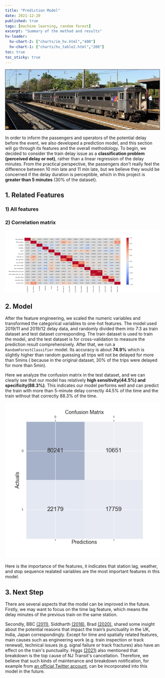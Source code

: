 ```yaml
---
title: "Prediction Model"
date: 2021-12-20
published: true
tags: [machine learning, random forest]
excerpt: "Summary of the method and results"
hv-loader:
  hv-chart-2: ["charts/im_hv.html","400"]
  hv-chart-1: ["charts/hv_table2.html","200"]
toc: true
toc_sticky: true
---
```

![NJ_Transit_Amtrak](https://raw.githubusercontent.com/penelope0318/Amtrak_Train_Delay/master/assets/images/us_njtransit_nec.jpeg)

In order to inform the passengers and operators of the potential delay before the event, we also developed a prediction model, and this section will go through its features and the overall methodology. To begin, we decided to consider the train delay issue as a **classification problem (perceived delay or not)**, rather than a linear regression of the delay minutes. From the practical perspective, the passengers don't really feel the difference between 10 min late and 11 min late, but we believe they would be concerned if the delay duration is perceptible, which in this project is **greater than 5 minutes** (30% of the dataset).

## 1. Related Features

### 1) All features
<div id="hv-chart-1"></div>

### 2) Correlation matrix 
![corr_matrix](https://raw.githubusercontent.com/penelope0318/Amtrak_Train_Delay/master/assets/images/corr_matrix.png)

## 2. Model

After the feature engineering, we scaled the numeric variables and transformed the categorical variables to one-hot features. The model used 2019/11 and 2019/12 delay data, and randomly divided them into 7:3 as train dataset and test dataset corresponding. The train dataset is used to train the model, and the test dataset is for cross-validation to measure the prediction result comprehensively. After that, we run a `RandomForestClassifier` model. Its accuracy is about **74.9%** which is slightly higher than random guessing all trips will not be delayed for more than 5mins ( because in the original dataset, 30% of the trips were delayed for more than 5min). 

Here we analyze the confusion matrix in the test dataset, and we can clearly see that our model has relatively **high sensitivity(44.5%) and specificity(88.3%)**. This indicates our model performs well and can predict the train with more than 5-minute delay correctly 44.5% of the time and the train without that correctly 88.3% of the time.

![corr_matrix](https://raw.githubusercontent.com/penelope0318/Amtrak_Train_Delay/master/assets/images/confusion.png)


Here is the importance of the features, it indicates that station lag, weather, and stop sequence realated variables are the most important features in this model.
<div id="hv-chart-2"></div>



## 3. Next Step
There are several aspects that the model can be improved in the future. Firstly, we may want to focus on the time lag feature, which means the delay minutes of the previous train on the same station.

Secondly, BBC <a href="https://www.bbc.com/news/magazine-15019801">(2011)</a>, Siddharth <a href="https://timesofindia.indiatimes.com/india/why-20-of-your-trains-are-always-late/articleshow/64640066.cms">(2018)</a>,  Brad <a href="https://bradwarden.com/japan/traindelay/">(2020)</a>, shared some insight about the potential reasons that impact the train’s punctuality in the UK, India, Japan correspondingly. Except for time and spatially related features, main causes such as engineering work (e.g. train inspection or track renewal), technical issues (e.g. signal failure or track fractures) also have an effect on the train's punctuality. Higgs <a href="https://www.nj.com/news/2021/07/breakdowns-now-the-top-cause-for-canceled-nj-transit-trains-neglect-and-underfunding-to-blame.html">(2021)</a> also mentioned that breakdown is the top cause of  NJ Transit's cancellation. Therefore, we believe that such kinds of maintenance and breakdown notification, for example from <a href="https://twitter.com/NJTRANSIT_NEC">an official Twitter account</a>,  can be incorporated into this model in the future. 
